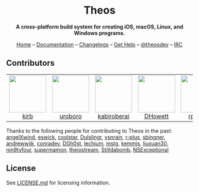 <h1 align="center">Theos</h1>
<p align="center"><strong>A cross-platform build system for creating iOS, macOS, Linux, and Windows programs.</strong></p>
<p align="center">
<a href="https://theos.dev/">Home</a> –
<a href="https://github.com/theos/theos/wiki">Documentation</a> –
<a href="https://github.com/theos/theos/releases">Changelogs</a> –
<a href="https://github.com/theos/theos/wiki/Help">Get Help</a> –
<a href="https://twitter.com/theosdev">@theosdev</a> –
<a href="https://iphonedevwiki.net/index.php/How_to_use_IRC">IRC</a>
</p>

## Contributors
<table>
<tr>
<td align="center"><a href="https://github.com/kirb"><img src="https://github.com/kirb.png" width="100" alt=""><br>kirb</a></td>
<td align="center"><a href="https://github.com/uroboro"><img src="https://github.com/uroboro.png" width="100" alt=""><br>uroboro</a></td>
<td align="center"><a href="https://github.com/kabiroberai"><img src="https://github.com/kabiroberai.png" width="100" alt=""><br>kabiroberai</a></td>
<td align="center"><a href="https://github.com/DHowett"><img src="https://github.com/DHowett.png" width="100" alt=""><br>DHowett</a></td>
<td align="center"><a href="https://github.com/rpetrich"><img src="https://github.com/rpetrich.png" width="100" alt=""><br>rpetrich</a></td>
</tr>
</table>

Thanks to the following people for contributing to Theos in the past:
[angelXwind](https://github.com/angelXwind),
[eswick](https://github.com/eswick),
[coolstar](https://github.com/coolstar),
[DuIslingr](https://github.com/DuIslingr),
[vsnrain](https://github.com/vsnrain),
[r-plus](https://github.com/r-plus),
[sbingner](https://github.com/sbingner),
[andrewwiik](https://github.com/andrewwiik),
[conradev](https://github.com/conradev),
[DGh0st](https://github.com/DGh0st),
[lechium](https://github.com/lechium),
[mstg](https://github.com/mstg),
[kemmis](https://github.com/kemmis),
[liuxuan30](https://github.com/liuxuan30),
[nin9tyfour](https://github.com/nin9tyfour),
[supermamon](https://github.com/supermamon),
[theiostream](https://github.com/theiostream),
[Stilldabomb](https://github.com/Stilldabomb),
[NSExceptional](https://github.com/NSExceptional)

## License
See [LICENSE.md](LICENSE.md) for licensing information.
